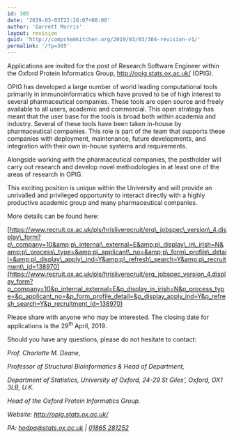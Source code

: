 ```yaml
---
id: 305
date: '2019-03-03T22:28:07+00:00'
author: 'Garrett Morris'
layout: revision
guid: 'http://compchemkitchen.org/2019/03/03/304-revision-v1/'
permalink: '/?p=305'
---
```


Applications are invited for the post of Research Software Engineer within the Oxford Protein Informatics Group, <http://opig.stats.ox.ac.uk/> (OPIG).

OPIG has developed a large number of world leading computational tools primarily in immunoinformatics which have proved to be of high interest to several pharmaceutical companies. These tools are open source and freely available to all users, academic and commercial. This open strategy has meant that the user base for the tools is broad both within academia and industry. Several of these tools have been taken in-house by pharmaceutical companies. This role is part of the team that supports these companies with deployment, maintenance, future developments, and integration with their own in-house systems and requirements.

Alongside working with the pharmaceutical companies, the postholder will carry out research and develop novel methodologies in at least one of the areas of research in OPIG.

This exciting position is unique within the University and will provide an unrivalled and privileged opportunity to interact directly with a highly productive academic group and many pharmaceutical companies.

More details can be found here:

[https://www.recruit.ox.ac.uk/pls/hrisliverecruit/erq\_jobspec\_version\_4.display\_form?p\_company=10&amp;p\_internal\_external=E&amp;p\_display\_in\_irish=N&amp;p\_process\_type=&amp;p\_applicant\_no=&amp;p\_form\_profile\_detail=&amp;p\_display\_apply\_ind=Y&amp;p\_refresh\_search=Y&amp;p\_recruitment\_id=138970](https://www.recruit.ox.ac.uk/pls/hrisliverecruit/erq_jobspec_version_4.display_form?p_company=10&p_internal_external=E&p_display_in_irish=N&p_process_type=&p_applicant_no=&p_form_profile_detail=&p_display_apply_ind=Y&p_refresh_search=Y&p_recruitment_id=138970)

Please share with anyone who may be interested. The closing date for applications is the 29<sup>th </sup>April, 2019.

Should you have any questions, please do not hesitate to contact:

*Prof. Charlotte M. Deane,*

*Professor of Structural Bioinformatics &amp; Head of Department,*

*Department of Statistics, University of Oxford, 24-29 St Giles’, Oxford, OX1 3LB, U.K.*

*Head of the Oxford Protein Informatics Group.*

*Website: <http://opig.stats.ox.ac.uk/>*

*PA: <hodpa@stats.ox.ac.uk> |* [*01865* *281252*](tel:01865%20281252)